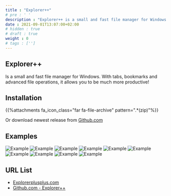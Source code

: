 ```yaml
---
title : "Explorer++"
# pre : ' '
description : "Explorer++ is a small and fast file manager for Windows. With tabs, bookmarks and advanced file operations, it allows you to be much more productive!"
date : 2021-09-01T13:07:00+02:00
# hidden : true
# draft : true
weight : 0
# tags : ['']
---
```


## Explorer++

Is a small and fast file manager for Windows. With tabs, bookmarks and advanced file operations, it allows you to be much more productive!

## Installation

{{%attachments fa_icon_class="far fa-file-archive" pattern=".*(zip)"%}}

Or download newest release from [Github.com](https://github.com/derceg/explorerplusplus/releases)

## Examples

![Example](images/screenshot-1.png)
![Example](images/screenshot-2.png)
![Example](images/screenshot-3.png)
![Example](images/screenshot-4.png)
![Example](images/screenshot-5.png)
![Example](images/screenshot-6.png)
![Example](images/screenshot-7.png)
![Example](images/screenshot-8.png)
![Example](images/screenshot-9.png)
![Example](images/screenshot-10.png)

## URL List

- [Explorerplusplus.com](https://explorerplusplus.com/)
- [Github.com - Explorer++](https://github.com/derceg/explorerplusplus)
